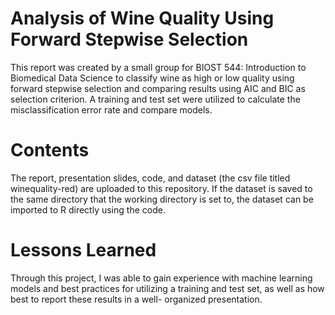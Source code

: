 # Analysis of Wine Quality Using Forward Stepwise Selection 

This report was created by a small group for BIOST 544: Introduction to Biomedical Data Science to classify wine as high or low quality using forward stepwise selection and comparing results using AIC and BIC as selection criterion. A training and test set were utilized to calculate the misclassification error rate and compare models.

# Contents

The report, presentation slides, code, and dataset (the csv file titled winequality-red) are uploaded to this repository. If the dataset is saved to the same directory that the working directory is set to, the dataset can be imported to R directly using the code.

# Lessons Learned

Through this project, I was able to gain experience with machine learning models and best practices for utilizing a training and test set, as well as how best to report these results in a well- organized presentation.
